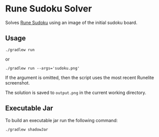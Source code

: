 # Rune Sudoku Solver

Solves [Rune Sudoku](https://oldschool.runescape.wiki/w/Rogue_Trader#Runes) using an image of the initial sudoku board.

## Usage

```
./gradlew run
```

or

```
./gradlew run --args='sudoku.png'
```

If the argument is omitted, then the script uses the most recent Runelite screenshot.

The solution is saved to `output.png` in the current working directory.

## Executable Jar

To build an executable jar run the following command:

```
./gradlew shadowJar
```
